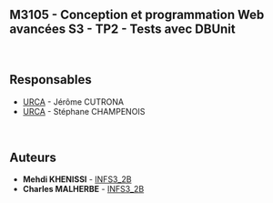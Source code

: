 ##  M3105 - Conception et programmation Web avancées S3 - TP2 - Tests avec DBUnit

&emsp;

## Responsables

* [URCA](mailto:jerome.cutrona@univ-reims.fr) - Jérôme CUTRONA
* [URCA](mailto:stephane.champenois@univ-reims.fr) - Stéphane CHAMPENOIS

&emsp;

## Auteurs

* **Mehdi KHENISSI** - [INFS3_2B](mailto:mhedi.khenissi@etudiant.univ-reims.fr)
* **Charles MALHERBE** - [INFS3_2B](mailto:charles.malherbe@etudiant.univ-reims.fr)
